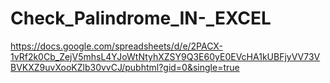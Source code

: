 # Check_Palindrome_IN-_EXCEL
https://docs.google.com/spreadsheets/d/e/2PACX-1vRf2k0Cb_ZejV5mhsL4YJoWtNtyhXZSY9Q3E60yE0EVcHA1kUBFjyVV73VBVKXZ9uvXooKZlb30vvCJ/pubhtml?gid=0&single=true
